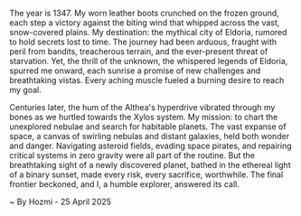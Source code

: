 
The year is 1347.  My worn leather boots crunched on the frozen ground, each step a victory against the biting wind that whipped across the vast, snow-covered plains.  My destination:  the mythical city of Eldoria, rumored to hold secrets lost to time.  The journey had been arduous, fraught with peril from bandits, treacherous terrain, and the ever-present threat of starvation. Yet, the thrill of the unknown, the whispered legends of Eldoria, spurred me onward, each sunrise a promise of new challenges and breathtaking vistas.  Every aching muscle fueled a burning desire to reach my goal.

Centuries later, the hum of the Althea's hyperdrive vibrated through my bones as we hurtled towards the Xylos system. My mission: to chart the unexplored nebulae and search for habitable planets.  The vast expanse of space, a canvas of swirling nebulas and distant galaxies, held both wonder and danger.  Navigating asteroid fields, evading space pirates, and repairing critical systems in zero gravity were all part of the routine.  But the breathtaking sight of a newly discovered planet, bathed in the ethereal light of a binary sunset, made every risk, every sacrifice, worthwhile. The final frontier beckoned, and I, a humble explorer, answered its call.

~ By Hozmi - 25 April 2025
